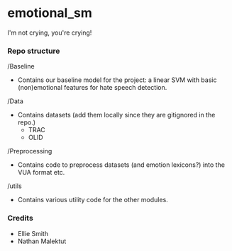 # emotional_sm
I'm not crying, you're crying!



### Repo structure


/Baseline
- Contains our baseline model for the project: a linear SVM with basic (non)emotional features for hate speech detection.


/Data
- Contains datasets (add them locally since they are gitignored in the repo.)
  - TRAC
  - OLID

/Preprocessing
- Contains code to preprocess datasets (and emotion lexicons?) into the VUA format etc.

/utils
- Contains various utility code for the other modules.





### Credits
- Ellie Smith
- Nathan Malektut
